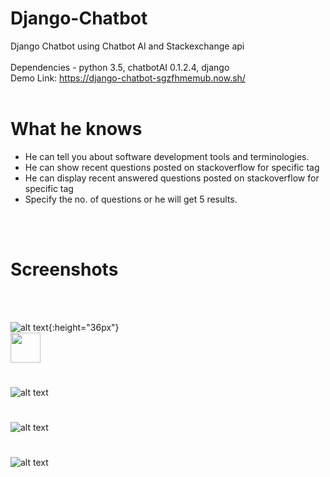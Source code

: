 # Django-Chatbot
Django Chatbot using Chatbot AI and Stackexchange api
<br/>
<br/>
Dependencies - python 3.5, chatbotAI 0.1.2.4, django
<br/>
Demo Link: https://django-chatbot-sgzfhmemub.now.sh/
<br/>
<br/>
# What he knows
- He can tell you about software development tools and terminologies.
- He can show recent questions posted on stackoverflow for specific tag
- He can display recent answered questions posted on stackoverflow for specific tag
- Specify the no. of questions or he will get 5 results.
<br/>
<br/>

# Screenshots
<br/>

<br/>

![alt text](https://github.com/srijannnd/Django-Chatbot/blob/master/screenshots/1.jpeg){:height="36px"}<br/>
<img src="https://github.com/srijannnd/Django-Chatbot/blob/master/screenshots/1.jpeg" height="48"><br/>
#

![alt text](https://github.com/srijannnd/Django-Chatbot/blob/master/screenshots/2.jpeg)<br/>
#

![alt text](https://github.com/srijannnd/Django-Chatbot/blob/master/screenshots/3.jpeg)<br/>
#

![alt text](https://github.com/srijannnd/Django-Chatbot/blob/master/screenshots/4.jpeg)<br/>
